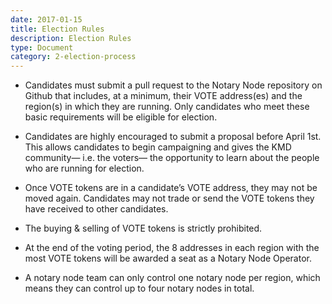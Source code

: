 ```yaml
---
date: 2017-01-15
title: Election Rules
description: Election Rules
type: Document
category: 2-election-process
---
```

- Candidates must submit a pull request to the Notary Node repository on Github that includes, at a minimum, their VOTE address(es) and the region(s) in which they are running. Only candidates who meet these basic requirements will be eligible for election.

- Candidates are highly encouraged to submit a proposal before April 1st. This allows candidates to begin campaigning and gives the KMD community— i.e. the voters— the opportunity to learn about the people who are running for election.

- Once VOTE tokens are in a candidate’s VOTE address, they may not be moved again. Candidates may not trade or send the VOTE tokens they have received to other candidates.

- The buying & selling of VOTE tokens is strictly prohibited.

- At the end of the voting period, the 8 addresses in each region with the most VOTE tokens will be awarded a seat as a Notary Node Operator.

- A notary node team can only control one notary node per region, which means they can control up to four notary nodes in total.
